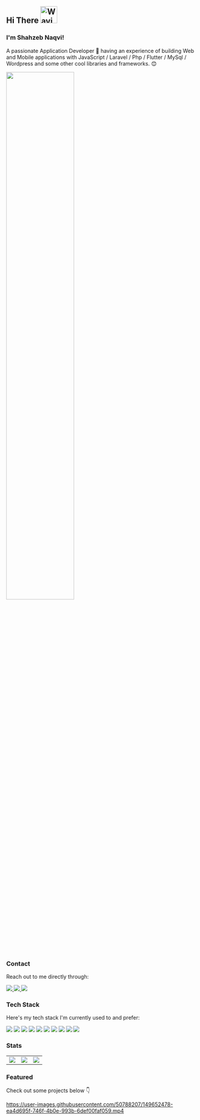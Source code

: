 

<h2> Hi There
    <img src="https://github.com/shahzebnaqvi/shahzebnaqvi/blob/master/wave.gif" 
         alt="Waving hand animated gif"
         height="45"
         width="45" />
  </h2><h3> I'm Shahzeb Naqvi!
</h3>
<p>A passionate Application Developer 🚀 having an experience of building Web and Mobile applications with JavaScript / Laravel / Php / Flutter / MySql / Wordpress and some other cool libraries and frameworks. 😊</p>
<div>
 <img src="https://github.com/shahzebnaqvi/shahzebnaqvi/blob/master/coding.gif" width="60%"  loop=infinite></div>


### Contact

Reach out to me directly through:

<a href="mailto:shahzeb.naqvi12@gmail.com" target="_blank">
    <img src="https://img.shields.io/badge/Gmail-D14836?style=for-the-badge&logo=gmail&logoColor=white" />
</a>
<a href="https://www.linkedin.com/in/shahzebnaqvi/" target="_blank">
    <img src="https://img.shields.io/badge/LinkedIn-0077B5?style=for-the-badge&logo=linkedin&logoColor=white" />
</a>
<a href="https://twitter.com/Shahzeb91571847" target="_blank">
    <img src="https://img.shields.io/badge/twitter-0077B5?style=for-the-badge&logo=twitter&logoColor=white" />
</a>


### Tech Stack

Here's my tech stack I'm currently used to and prefer:

<div>
  <img src="https://img.shields.io/badge/Python-3776AB?style=for-the-badge&logo=python&logoColor=white" />
  <img src="https://img.shields.io/badge/HTML5-E34F26?style=for-the-badge&logo=html5&logoColor=white" />
  <img src="https://img.shields.io/badge/CSS3-1572B6?style=for-the-badge&logo=css3&logoColor=white" />
  <img src="https://img.shields.io/badge/Bootstrap-563D7C?style=for-the-badge&logo=bootstrap&logoColor=white" />
  <img src="https://img.shields.io/badge/PHP-777BB4?style=for-the-badge&logo=php&logoColor=white" />
  <img src="https://img.shields.io/badge/MySQL-00000F?style=for-the-badge&logo=mysql&logoColor=white" />
  <img src="https://img.shields.io/badge/Dart-0175C2?style=for-the-badge&logo=dart&logoColor=white" />
  <img src="https://img.shields.io/badge/Flutter-02569B?style=for-the-badge&logo=flutter&logoColor=white" />
  <img src="https://img.shields.io/badge/laravel-E34F26?style=for-the-badge&logo=laravel&logoColor=white" />
  <img src="https://img.shields.io/badge/postman-E34F26?style=for-the-badge&logo=postman&logoColor=white" />
<div>
 
### Stats
 
    
 <table style="border: 0px solid black;">
     <tr style="border: 0px solid black;">
        <td style="border: 0px solid black;">
        <a href="https://stackoverflow.com/users/17131562/shahzeb-naqvi"><img src="https://github-readme-stackoverflow.vercel.app/?userID=17131562&theme=dark" /></a>
        </td> 
        <td style="border: 0px solid black;">
        <img align="center" src="https://github-readme-stats.vercel.app/api/top-langs/?username=shahzebnaqvi&layout=compact&theme=nord" /> 
        </td>
        <td style="border: 0px solid black;">
        <img align="center" src="https://github-readme-stats.vercel.app/api?username=shahzebnaqvi&theme=nord&hide=stars" /> 
        </td>   
</tr>
</table>

### Featured
 
Check out some projects below 👇

https://user-images.githubusercontent.com/50788207/149652478-ea4d695f-746f-4b0e-993b-6def00faf059.mp4

<!--
**shahzebnaqvi/shahzebnaqvi** is a ✨ _special_ ✨ repository because its `README.md` (this file) appears on your GitHub profile.

Here are some ideas to get you started:

- 🔭 I’m currently working on ...
- 🌱 I’m currently learning ...
- 👯 I’m looking to collaborate on ...
- 🤔 I’m looking for help with ...
- 💬 Ask me about ...
- 📫 How to reach me: ...
- 😄 Pronouns: ...
- ⚡ Fun fact: ...
-->

    





